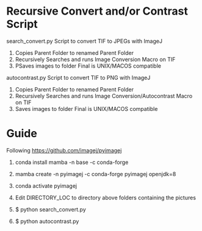 
# Recursive Convert and/or Contrast Script

search_convert.py
Script to convert TIF to JPEGs with ImageJ
1. Copies Parent Folder to renamed Parent Folder
2. Recursively Searches and runs Image Conversion Macro on TIF
3. PSaves images to folder 
Final is UNIX/MACOS compatible

autocontrast.py
Script to convert TIF to PNG with ImageJ
1. Copies Parent Folder to renamed Parent Folder
2. Recursively Searches and runs Image Conversion/Autocontrast Macro on TIF
3. Saves images to folder 
Final is UNIX/MACOS compatible

# Guide
Following https://github.com/imagej/pyimagej

1. conda install mamba -n base -c conda-forge
2. mamba create -n pyimagej -c conda-forge pyimagej openjdk=8
3. conda activate pyimagej

4. Edit DIRECTORY_LOC to directory above folders containing the pictures
5. $ python search_convert.py 
5. $ python autocontrast.py
